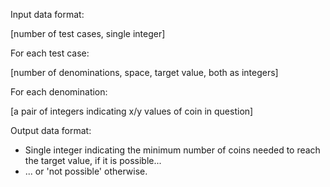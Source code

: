 Input data format:

[number of test cases, single integer]

For each test case:

[number of denominations, space, target value, both as integers]

For each denomination:

[a pair of integers indicating x/y values of coin in question]

Output data format:
  * Single integer indicating the minimum number of coins needed to reach the target value, if it is possible...
  * ... or 'not possible' otherwise.

